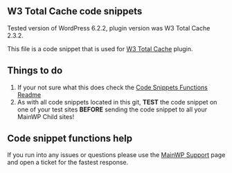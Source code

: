## W3 Total Cache code snippets

Tested version of WordPress 6.2.2, plugin version was W3 Total Cache 2.3.2.

This file is a code snippet that is used for [W3 Total Cache](https://wordpress.org/plugins/w3-total-cache/) plugin. 

## Things to do

1. If your not sure what this does check the [Code Snippets Functions Readme](https://github.com/mainwp/Code-Snippets-Functions/blob/master/README.md)
2. As with all code snippets located in this git, **TEST** the code snippet on one of your test sites **BEFORE** sending the code snippet to all your MainWP Child sites!

## Code snippet functions help

If you run into any issues or questions please use the [MainWP Support](https://mainwp.com/support/) page and open a ticket for the fastest response.
